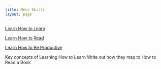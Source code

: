 ```yaml
---
title: Meta Skills
layout: page
---
```


[Learn How to Learn](https://www.coursera.org/learn/learning-how-to-learn)

[Learn How to Read](https://www.amazon.com/How-Read-Book-Classic-Intelligent/dp/0671212095)

[Learn How to Be Productive](http://blog.samaltman.com/productivity)

Key concepts of Learning How to Learn
Write out how they map to How to Read a Book
